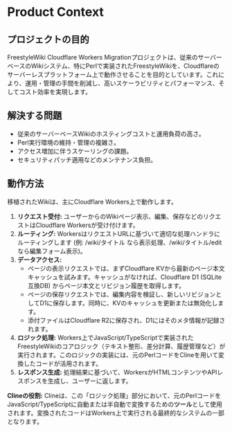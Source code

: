 # **Product Context**

## **プロジェクトの目的**

FreestyleWiki Cloudflare Workers Migrationプロジェクトは、従来のサーバーベースのWikiシステム、特にPerlで実装されたFreestyleWikiを、Cloudflareのサーバーレスプラットフォーム上で動作させることを目的としています。これにより、運用・管理の手間を削減し、高いスケーラビリティとパフォーマンス、そしてコスト効率を実現します。

## **解決する問題**

* 従来のサーバーベースWikiのホスティングコストと運用負荷の高さ。  
* Perl実行環境の維持・管理の複雑さ。  
* アクセス増加に伴うスケーリングの課題。  
* セキュリティパッチ適用などのメンテナンス負担。

## **動作方法**

移植されたWikiは、主にCloudflare Workers上で動作します。

1. **リクエスト受付:** ユーザーからのWikiページ表示、編集、保存などのリクエストはCloudflare Workersが受け付けます。  
2. **ルーティング:** WorkersはリクエストURLに基づいて適切な処理ハンドラにルーティングします (例: /wiki/タイトル なら表示処理、/wiki/タイトル/edit なら編集フォーム表示)。  
3. **データアクセス:**  
   * ページの表示リクエストでは、まずCloudflare KVから最新のページ本文キャッシュを試みます。キャッシュがなければ、Cloudflare D1 (SQLite互換DB) からページ本文とリビジョン履歴を取得します。  
   * ページの保存リクエストでは、編集内容を検証し、新しいリビジョンとしてD1に保存します。同時に、KVのキャッシュを更新または無効化します。  
   * 添付ファイルはCloudflare R2に保存され、D1にはそのメタ情報が記録されます。  
4. **ロジック処理:** Workers上でJavaScript/TypeScriptで実装されたFreestyleWikiのコアロジック（テキスト整形、差分計算、履歴管理など）が実行されます。このロジックの実装には、元のPerlコードをClineを用いて変換したコードが活用されます。  
5. **レスポンス生成:** 処理結果に基づいて、WorkersがHTMLコンテンツやAPIレスポンスを生成し、ユーザーに返します。

**Clineの役割:** Clineは、この「ロジック処理」部分において、元のPerlコードをJavaScript/TypeScriptに自動または半自動で変換するための**ツール**として使用されます。変換されたコードはWorkers上で実行される最終的なシステムの一部となります。